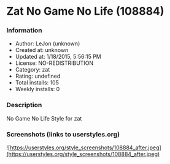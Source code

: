 # Zat No Game No Life (108884)

### Information
- Author: LeJon (unknown)
- Created at: unknown
- Updated at: 1/18/2015, 5:56:15 PM
- License: NO-REDISTRIBUTION
- Category: zat
- Rating: undefined
- Total installs: 105
- Weekly installs: 0


### Description
No Game No Life Style for zat


### Screenshots (links to userstyles.org)
![https://userstyles.org/style_screenshots/108884_after.jpeg](https://userstyles.org/style_screenshots/108884_after.jpeg)


